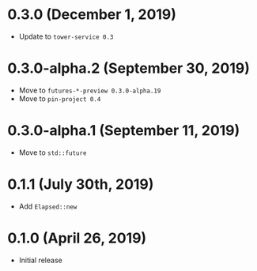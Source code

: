 # 0.3.0 (December 1, 2019)

- Update to `tower-service 0.3`

# 0.3.0-alpha.2 (September 30, 2019)

- Move to `futures-*-preview 0.3.0-alpha.19`
- Move to `pin-project 0.4`

# 0.3.0-alpha.1 (September 11, 2019)

- Move to `std::future`

# 0.1.1 (July 30th, 2019)

- Add `Elapsed::new`

# 0.1.0 (April 26, 2019)

- Initial release
